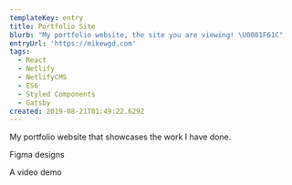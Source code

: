 ```yaml
---
templateKey: entry
title: Portfolio Site
blurb: "My portfolio website, the site you are viewing! \U0001F61C"
entryUrl: 'https://mikewgd.com'
tags:
  - React
  - Netlify
  - NetlifyCMS
  - ES6
  - Styled Components
  - Gatsby
created: 2019-08-21T01:49:22.629Z
---
```

My portfolio website that showcases the work I have done.

<span class="entryMedia" thumb="https://res.cloudinary.com/dgjsyaqlh/image/upload/v1566432924/Screen_Shot_2019-08-21_at_8.18.55_PM_cab0sy.png" full="https://res.cloudinary.com/dgjsyaqlh/image/upload/v1566432924/Screen_Shot_2019-08-21_at_8.18.55_PM_cab0sy.png" type="image">Figma designs</span>

<span class="entryMedia" thumb="https://res.cloudinary.com/dgjsyaqlh/image/upload/v1566433720/Screen_Shot_2019-08-21_at_8.32.10_PM_h3dhcf.png" full="https://res.cloudinary.com/dgjsyaqlh/video/upload/v1566433657/portfolio-site_ovz6dm.mp4" type="video">A video demo</span>
